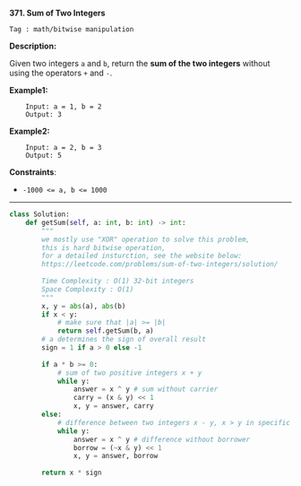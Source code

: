 **371. Sum of Two Integers**

```Tag : math/bitwise manipulation```

**Description:**

Given two integers ```a``` and ```b```, return the **sum of the two integers** without using the operators ```+``` and ```-```.

**Example1:**

		Input: a = 1, b = 2
		Output: 3

**Example2:**

		Input: a = 2, b = 3
		Output: 5

**Constraints**:

+ ```-1000 <= a, b <= 1000```

-----------

```python
class Solution:
    def getSum(self, a: int, b: int) -> int:
        """
        we mostly use "XOR" operation to solve this problem,
        this is hard bitwise operation,
        for a detailed insturction, see the website below:
        https://leetcode.com/problems/sum-of-two-integers/solution/
        
        Time Complexity : O(1) 32-bit integers
        Space Complexity : O(1)
        """
        x, y = abs(a), abs(b)
        if x < y:
            # make sure that |a| >= |b|
            return self.getSum(b, a)
        # a determines the sign of overall result
        sign = 1 if a > 0 else -1
        
        if a * b >= 0:
            # sum of two positive integers x + y
            while y:
                answer = x ^ y # sum without carrier
                carry = (x & y) << 1
                x, y = answer, carry
        else:
            # difference between two integers x - y, x > y in specific
            while y:
                answer = x ^ y # difference without borrower
                borrow = (~x & y) << 1
                x, y = answer, borrow
        
        return x * sign
```